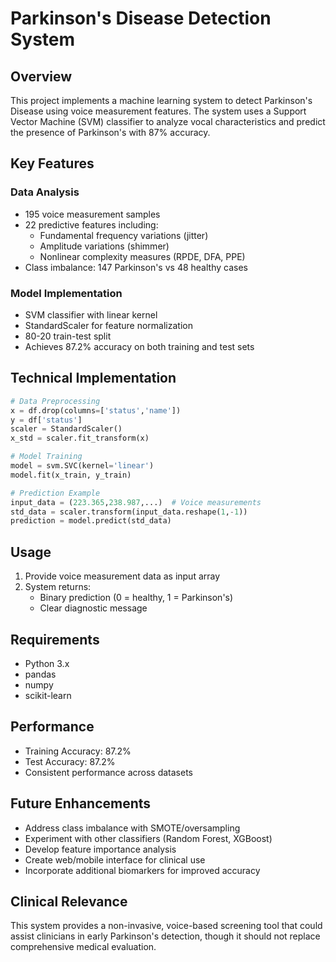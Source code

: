 # Parkinson's Disease Detection System

## Overview
This project implements a machine learning system to detect Parkinson's Disease using voice measurement features. The system uses a Support Vector Machine (SVM) classifier to analyze vocal characteristics and predict the presence of Parkinson's with 87% accuracy.

## Key Features

### Data Analysis
- 195 voice measurement samples
- 22 predictive features including:
  - Fundamental frequency variations (jitter)
  - Amplitude variations (shimmer)
  - Nonlinear complexity measures (RPDE, DFA, PPE)
- Class imbalance: 147 Parkinson's vs 48 healthy cases

### Model Implementation
- SVM classifier with linear kernel
- StandardScaler for feature normalization
- 80-20 train-test split
- Achieves 87.2% accuracy on both training and test sets

## Technical Implementation
```python
# Data Preprocessing
x = df.drop(columns=['status','name'])
y = df['status']
scaler = StandardScaler()
x_std = scaler.fit_transform(x)

# Model Training
model = svm.SVC(kernel='linear')
model.fit(x_train, y_train)

# Prediction Example
input_data = (223.365,238.987,...)  # Voice measurements
std_data = scaler.transform(input_data.reshape(1,-1))
prediction = model.predict(std_data)
```

## Usage
1. Provide voice measurement data as input array
2. System returns:
   - Binary prediction (0 = healthy, 1 = Parkinson's)
   - Clear diagnostic message

## Requirements
- Python 3.x
- pandas
- numpy
- scikit-learn

## Performance
- Training Accuracy: 87.2%
- Test Accuracy: 87.2%
- Consistent performance across datasets

## Future Enhancements
- Address class imbalance with SMOTE/oversampling
- Experiment with other classifiers (Random Forest, XGBoost)
- Develop feature importance analysis
- Create web/mobile interface for clinical use
- Incorporate additional biomarkers for improved accuracy

## Clinical Relevance
This system provides a non-invasive, voice-based screening tool that could assist clinicians in early Parkinson's detection, though it should not replace comprehensive medical evaluation.
